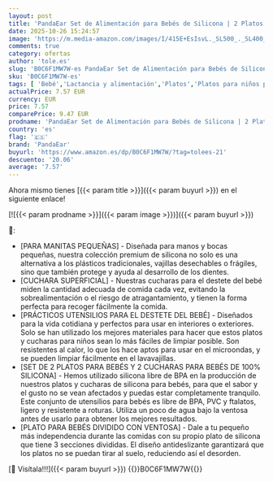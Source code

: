 ```yaml
---
layout: post
title: 'PandaEar Set de Alimentación para Bebés de Silicona | 2 Platos Divididos con Ventosa de Silicona y 2 Cucharas | Utensilios de Autoalimentación para el Destete del Bebé  Verde/Gris '
date: 2025-10-26 15:24:57
image: 'https://m.media-amazon.com/images/I/415E+EsIsvL._SL500_._SL400_.jpg'
comments: true
category: ofertas
author: 'tole.es'
slug: 'B0C6F1MW7W-es PandaEar Set de Alimentación para Bebés de Silicona | 2...'
sku: 'B0C6F1MW7W-es'
tags: [ 'Bebé','Lactancia y alimentación','Platos','Platos para niños pequeños','Vajilla y cubiertos','bebé','bebés','pandaear','🇪🇸', ]
actualPrice: 7.57 EUR
currency: EUR
price: 7.57
comparePrice: 9.47 EUR
prodname: 'PandaEar Set de Alimentación para Bebés de Silicona | 2 Platos Divididos con Ventosa de Silicona y 2 Cucharas | Utensilios de Autoalimentación para el Destete del Bebé  Verde/Gris '
country: 'es'
flag: '🇪🇸'
brand: 'PandaEar'
buyurl: 'https://www.amazon.es/dp/B0C6F1MW7W/?tag=tolees-21'
descuento: '20.06'
average: '7.57'
---
```


Ahora mismo tienes [{{< param title >}}]({{< param buyurl >}}) en el siguiente enlace!

[![{{< param prodname >}}]({{< param image >}})]({{< param buyurl >}})

🔎:

- [PARA MANITAS PEQUEÑAS] - Diseñada para manos y bocas pequeñas, nuestra colección premium de silicona no solo es una alternativa a los plásticos tradicionales, vajillas desechables o frágiles, sino que también protege y ayuda al desarrollo de los dientes.
- [CUCHARA SUPERFICIAL] - Nuestras cucharas para el destete del bebé miden la cantidad adecuada de comida cada vez, evitando la sobrealimentación o el riesgo de atragantamiento, y tienen la forma perfecta para recoger fácilmente la comida.
- [PRÁCTICOS UTENSILIOS PARA EL DESTETE DEL BEBÉ] - Diseñados para la vida cotidiana y perfectos para usar en interiores o exteriores. Solo se han utilizado los mejores materiales para hacer que estos platos y cucharas para niños sean lo más fáciles de limpiar posible. Son resistentes al calor, lo que los hace aptos para usar en el microondas, y se pueden limpiar fácilmente en el lavavajillas.
- [SET DE 2 PLATOS PARA BEBÉS Y 2 CUCHARAS PARA BEBÉS DE 100% SILICONA] - Hemos utilizado silicona libre de BPA en la producción de nuestros platos y cucharas de silicona para bebés, para que el sabor y el gusto no se vean afectados y puedas estar completamente tranquilo. Este conjunto de utensilios para bebés es libre de BPA, PVC y ftalatos, ligero y resistente a roturas. Utiliza un poco de agua bajo la ventosa antes de usarlo para obtener los mejores resultados.
- [PLATO PARA BEBÉS DIVIDIDO CON VENTOSA] - Dale a tu pequeño más independencia durante las comidas con su propio plato de silicona que tiene 3 secciones divididas. El diseño antideslizante garantizará que los platos no se puedan tirar al suelo, reduciendo así el desorden.

[🛒 Visítala!!!]({{< param buyurl >}})
{{<world>}}B0C6F1MW7W{{</world>}}
